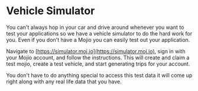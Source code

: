 # Vehicle Simulator #

You can't always hop in your car and drive around whenever you want to test your applications so we have a vehicle simulator to do the hard work for you. Even if you don't have a Mojio you can easily test out your application. 

Navigate to [https://simulator.moj.io](https://simulator.moj.io), sign in with your Mojio account, and follow the instructions. This will create and claim a test mojio, create a test vehicle, and start generating trips for your account.

You don't have to do anything special to access this test data it will come up right along with any real life data that you have. 